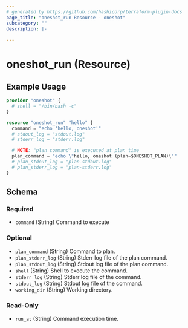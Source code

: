 ```yaml
---
# generated by https://github.com/hashicorp/terraform-plugin-docs
page_title: "oneshot_run Resource - oneshot"
subcategory: ""
description: |-
  
---
```


# oneshot_run (Resource)



## Example Usage

```terraform
provider "oneshot" {
  # shell = "/bin/bash -c"
}

resource "oneshot_run" "hello" {
  command = "echo 'hello, oneshot'"
  # stdout_log = "stdout.log"
  # stderr_log = "stderr.log"

  # NOTE: "plan_command" is executed at plan time
  plan_command = "echo \"hello, oneshot (plan=$ONESHOT_PLAN)\""
  # plan_stdout_log = "plan-stdout.log"
  # plan_stderr_log = "plan-stderr.log"
}
```

<!-- schema generated by tfplugindocs -->
## Schema

### Required

- `command` (String) Command to execute

### Optional

- `plan_command` (String) Command to plan.
- `plan_stderr_log` (String) Stderr log file of the plan command.
- `plan_stdout_log` (String) Stdout log file of the plan command.
- `shell` (String) Shell to execute the command.
- `stderr_log` (String) Stderr log file of the command.
- `stdout_log` (String) Stdout log file of the command.
- `working_dir` (String) Working directory.

### Read-Only

- `run_at` (String) Command execution time.
